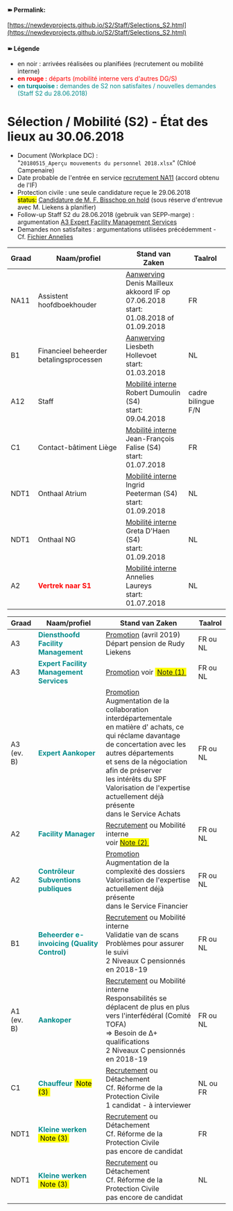 <link rel="stylesheet" href="https://newdevprojects.github.io/S2/S2.css">

#### &#10173; Permalink: 
[https://newdevprojects.github.io/S2/Staff/Selections_S2.html](https://newdevprojects.github.io/S2/Staff/Selections_S2.html)

#### &#10173; Légende

* en noir : arrivées réalisées ou planifiées (recrutement ou mobilité interne)
* <font color="red"><b>en rouge :</b> départs (mobilité interne vers d'autres DG/S)</font>
* <font color="darkcyan"><b>en turquoise :</b> demandes de S2 non satisfaites / nouvelles demandes (Staff S2 du 28.06.2018)</font>

# Sélection / Mobilité (S2) - &Eacute;tat des lieux au 30.06.2018

* Document (Workplace DC) :  
"`20180515_Aperçu mouvements du personnel 2018.xlsx`" (Chloé Campenaire)
* Date probable de l'entrée en service [recrutement NA11](http://nimb.ws/jNcbgk) (accord obtenu de l'IF)
* Protection civile : une seule candidature reçue le 29.06.2018<br><mark>status:</mark> [Candidature de M. F. Bisschop on hold](http://nimb.ws/oWt5fC) (sous réserve d'entrevue avec M. Liekens à planifier)
* Follow-up Staff S2 du 28.06.2018 (gebruik van SEPP-marge) : argumentation [A3 Expert Facility Management Services](http://nimb.ws/3OTHfC)
* Demandes non satisfaites : argumentations utilisées précédemment - Cf. [Fichier Annelies](http://nimb.ws/YZ8LMl)

| Graad | Naam/profiel | Stand van Zaken | Taalrol |
| --- | --- | --- | --- |
| NA11 | Assistent hoofdboekhouder | <u>Aanwerving</u> Denis Mailleux<br>akkoord IF op 07.06.2018<br>start: 01.08.2018 of 01.09.2018 | FR |
|  B1 |  Financieel beheerder betalingsprocessen | <u>Aanwerving</u> Liesbeth Hollevoet<br>start: 01.03.2018 | NL |
| A12 | Staff | <u>Mobilité interne</u><br>Robert Dumoulin (S4)<br>start: 09.04.2018 | cadre bilingue F/N |
| C1 | Contact-bâtiment Liège | <u>Mobilité interne</u><br>Jean-François Falise (S4)<br>start: 01.07.2018 | FR |
| NDT1 | Onthaal Atrium | <u>Mobilité interne</u><br>Ingrid Peeterman (S4)<br>start: 01.09.2018 | NL |
| NDT1 | Onthaal NG | <u>Mobilité interne</u><br>Greta D'Haen (S4)<br>start: 01.09.2018 | NL |
| A2 | <font color="red"><b>Vertrek naar S1</b></font> | <u>Mobilité interne</u> Annelies Laureys<br>start: 01.07.2018 | NL |

| Graad | Naam/profiel | Stand van Zaken | Taalrol |
| --- | --- | --- | --- |
| A3 | <font color="darkcyan"><b>Diensthoofd Facility Management</b></font> | <u>Promotion</u> (avril 2019)<br>Départ pension de Rudy Liekens | FR ou NL |
| A3 | <font color="darkcyan"><b>Expert Facility Management Services</b></font> | <u>Promotion</u> voir <mark>&nbsp;<a href="http://nimb.ws/3OTHfC">Note (1)&nbsp; | FR ou NL |
| A3<br>(ev. B) | <font color="darkcyan"><b>Expert Aankoper</b></font> | <u>Promotion</u><br>Augmentation de la collaboration interdépartementale<br>en matière d' achats, ce qui réclame davantage<br>de concertation avec les autres départements<br>et sens de la négociation afin de préserver<br>les intérêts du SPF<br>Valorisation de l'expertise actuellement déjà présente<br> dans le Service Achats | FR ou NL |
| A2 | <font color="darkcyan"><b>Facility Manager</b></font> | <u>Recrutement</u> ou Mobilité interne<br>voir <mark><a href="http://nimb.ws/YZ8LMl">Note (2)&nbsp; | FR ou NL |
| A2 | <font color="darkcyan"><b>Contrôleur Subventions publiques</b></font> | <u>Promotion</u><br>Augmentation de la complexité des dossiers<br>Valorisation de l'expertise actuellement déjà présente<br>dans le Service Financier | FR ou NL |
| B1 | <font color="darkcyan"><b>Beheerder e-invoicing (Quality Control)</b></font> | <u>Recrutement</u> ou Mobilité interne<br>Validatie van de scans<br>Problèmes pour assurer le suivi <br>2 Niveaux C pensionnés en 2018-19 | FR ou NL |
| A1<br>(ev. B) | <font color="darkcyan"><b>Aankoper</b></font> | <u>Recrutement</u> ou Mobilité interne<br>Responsabilités se déplacent de plus en plus<br>vers l'interfédéral (Comité TOFA)<br>=&gt; Besoin de &Delta;+ qualifications<br>2 Niveaux C pensionnés en 2018-19 | FR ou NL |
| C1 | <font color="darkcyan"><b>Chauffeur</b></font> <mark>&nbsp;Note (3)&nbsp; | <u>Recrutement</u> ou Détachement<br>Cf. Réforme de la Protection Civile<br>1 candidat - à interviewer | NL ou FR |
| NDT1 | <font color="darkcyan"><b>Kleine werken</b></font> <mark>&nbsp;Note (3)&nbsp; | <u>Recrutement</u> ou Détachement<br>Cf. Réforme de la Protection Civile<br>pas encore de candidat | FR |
| NDT1 | <font color="darkcyan"><b>Kleine werken</b></font> <mark>&nbsp;Note (3)&nbsp; | <u>Recrutement</u> ou Détachement<br>Cf. Réforme de la Protection Civile<br>pas encore de candidat | NL |

